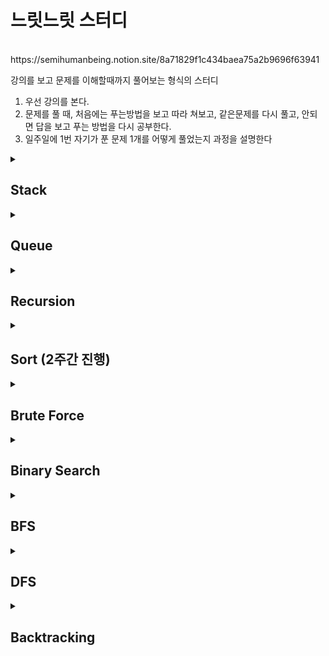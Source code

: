 <h1>느릿느릿 스터디</h1> <br> 
https://semihumanbeing.notion.site/8a71829f1c434baea75a2b9696f63941

강의를 보고 문제를 이해할때까지 풀어보는 형식의 스터디
1. 우선 강의를 본다.
2. 문제를 풀 때, 처음에는 푸는방법을 보고 따라 쳐보고, 같은문제를 다시 풀고, 안되면 답을 보고 푸는 방법을 다시 공부한다.
3. 일주일에 1번 자기가 푼 문제 1개를 어떻게 풀었는지 과정을 설명한다


<details>
<summary><h2> Stack </h2></summary>
<div markdown="0">

[Stack 문제집](https://www.acmicpc.net/step/11)

[Stack 강의](https://youtu.be/whVUYv0Leg0)

[20220420 스터디 내용 요약](https://semihumanbeing.notion.site/Stack-3ab52fbbf5b840b880af48afb139b01e)

</div>
</details>
<details>
<summary><h2> Queue </h2></summary>
<div markdown="0">

[Queue 클래스 사용법 문서](https://coding-factory.tistory.com/602)
  
[Queue 자료구조 강의](https://youtu.be/W3jNbNGyjMs)

[Queue 문제집](https://www.acmicpc.net/step/12)

[20220427 스터디 내용 요약](https://www.notion.so/semihumanbeing/Queue-190d686704a943078302b46e37c4892a)

</div>
</details>

</div>
</details>
<details>
<summary><h2> Recursion </h2></summary>
<div markdown="0">

[[무료] 영리한 프로그래밍을 위한 알고리즘 강좌 - 인프런 | 강의](https://www.inflearn.com/course/%EC%95%8C%EA%B3%A0%EB%A6%AC%EC%A6%98-%EA%B0%95%EC%A2%8C/dashboard)

순환의 기본 개념을 파악하고 문제를 풀어본다.

문제: 

[팩토리얼](https://www.acmicpc.net/problem/10872)

[피보나치 수열](https://www.acmicpc.net/problem/10870) 
  
[문제집](https://www.acmicpc.net/step/19)
  
[20220504 스터디 내용 요약](https://discordapp.com/channels/959798526781579324/969105635255939112/971716481270317128)

</div>
</details>

<details>
<summary><h2> Sort (2주간 진행) </h2></summary>
<div markdown="0">

[문제집](https://www.acmicpc.net/step/9)

or 백준에서 정렬이름을 검색하면 같은 유형의 문제가 나옵니다

[강의](https://www.youtube.com/playlist?list=PLjSkJdbr_gFZMNhIMl2AJ9n5c2hNK-qJk)
 

[20220511 SelectionSort, BubbleSort 스터디 내용 요약](https://www.notion.so/Sort-1-SelectionSort-BubbleSort-505ef19860cd4a889c8ea31d0147edfc) 

[20220518 QuickSort, MergeSort 스터디 내용 요약](https://www.notion.so/Sort-2-QuickSort-MergeSort-7ec6107be09f44b8961acdd948bc59b7)
  
</div>
</details>
<details>
<summary><h2> Brute Force </h2></summary>
<div markdown="0">

찾을 수 있는 모든 방법을 사용해서 문제를 풀어보기...<br>
 
https://www.acmicpc.net/problem/2798<br>
https://www.acmicpc.net/problem/2231<br>
https://www.acmicpc.net/problem/7568<br>
https://www.acmicpc.net/problem/1018<br>
https://www.acmicpc.net/problem/1436<br>
  
</div>
</details>

<details>
<summary><h2> Binary Search </h2></summary>
<div markdown="0">


[20220526 스터디 내용 요약](https://semihumanbeing.notion.site/Binary-Search-a7b0b36efc8e40bca8621dcc4ef6815c)<br>
https://www.acmicpc.net/problem/1920<br>
https://www.acmicpc.net/problem/1654<br>
https://www.acmicpc.net/problem/10815<br>
https://www.acmicpc.net/problem/2110<br>
  
</div>
</details>

<details>
<summary><h2> BFS </h2></summary>
<div markdown="0">


[20220602 스터디 내용 요약](https://semihumanbeing.notion.site/BFS-7975e3bb9b794a6eae5e48b78c15e55d)<br>
https://www.acmicpc.net/problem/24444<br>
https://www.acmicpc.net/problem/2606<br>
https://www.acmicpc.net/problem/2667<br>
https://www.acmicpc.net/problem/2178<br>
  
</div>
</details>

<details>
<summary><h2> DFS </h2></summary>
<div markdown="0">


[20220608 스터디 내용 요약](https://semihumanbeing.notion.site/BFS-7975e3bb9b794a6eae5e48b78c15e55d)<br>
[https://www.acmicpc.net/problem/1388](https://www.acmicpc.net/problem/1388)<br>
[https://www.acmicpc.net/problem/1012](https://www.acmicpc.net/problem/1012)<br>
[https://www.acmicpc.net/problem/24479](https://www.acmicpc.net/problem/24479)<br>
  
</div>
</details>

<details>
<summary><h2> Backtracking </h2></summary>
<div markdown="0">

[20220622 스터디 내용 요약](https://semihumanbeing.notion.site/e05b525bd80148a6a5f1b4424a2b70fe)<br>
https://www.acmicpc.net/problem/15649<br>
https://www.acmicpc.net/problem/15650<br>
https://www.acmicpc.net/problem/15651<br>
https://www.acmicpc.net/problem/15652<br>

</div>
</details>

